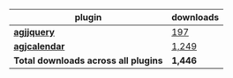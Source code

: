 plugin|downloads
------|----------
[**agjjquery**](https://www.npmjs.com/package/agjjquery)|[197](https://www.npmjs.com/package/agjjquery)
[**agjcalendar**](https://www.npmjs.com/package/agjcalendar)|[1,249](https://www.npmjs.com/package/agjcalendar)
**Total downloads across all plugins**|**1,446**
